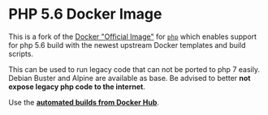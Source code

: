 # PHP 5.6 Docker Image
This is a fork of the [Docker "Official Image"](https://github.com/docker-library/official-images#what-are-official-images) for [`php`](https://hub.docker.com/_/php/) which enables support for php 5.6 build with the newest upstream Docker templates and build scripts.

This can be used to run legacy code that can not be ported to php 7 easily.
Debian Buster and Alpine are available as base.
Be advised to better **not expose legacy php code to the internet**.

Use the [**automated builds from Docker Hub**](https://hub.docker.com/r/joellinn/php).
